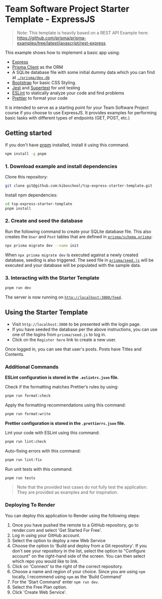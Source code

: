 # Team Software Project Starter Template - ExpressJS

> Note: This template is heavily based on a REST API Example here:
> https://github.com/prisma/prisma-examples/tree/latest/javascript/rest-express.

This example shows how to implement a basic app using:

- [Express](https://expressjs.com/)
- [Prisma Client](https://www.prisma.io/docs/concepts/components/prisma-client)
  as the ORM
- A SQLite database file with some initial dummy data which you can find at
  [`./prisma/dev.db`](./prisma/dev.db)
- [Bootstrap](https://getbootstrap.com/) for basic CSS Styling.
- [Jest](https://jestjs.io/) and [Supertest](https://github.com/ladjs/supertest)
  for unit testing
- [ESLint](https://eslint.org/) to statically analyze your code and find problems
- [Prettier](https://prettier.io/) to format your code

It is intended to serve as a starting point for your Team Software Project
course if you choose to use ExpressJS. It provides examples for performing basic
tasks with different types of endpoints (GET, POST, etc.)

## Getting started

If you don't have [pnpm](https://pnpm.io/) installed, install it using this command.

```bash
npm install -g pnpm
```

### 1. Download example and install dependencies

Clone this repository:

```bash
git clone git@github.com:kiboschool/tsp-express-starter-template.git
```

Install npm dependencies:

```bash
cd tsp-express-starter-template
pnpm install
```

### 2. Create and seed the database

Run the following command to create your SQLite database file. This also creates
the `User` and `Post` tables that are defined in
[`prisma/schema.prisma`](./prisma/schema.prisma):

```bash
npx prisma migrate dev --name init
```

When `npx prisma migrate dev` is executed against a newly created database,
seeding is also triggered. The seed file in [`prisma/seed.js`](./prisma/seed.js)
will be executed and your database will be populated with the sample data.

### 3. Interacting with the Starter Template

```bash
pnpm run dev
```

The server is now running on [`http://localhost:3000/feed`](http://localhost:3000/feed).

## Using the Starter Template

- Visit `http://localhost:3000` to be presented with the login page.
- If you have seeded the database per the above instructions, you can use one of
  the logins from `prisma/seed.js` to log in.
- Click on the `Register here` link to create a new user.

Once logged in, you can see that user's posts. Posts have Titles and Contents.

### Additional Commands

**ESLint configuration is stored in the `.eslintrc.json` file.**

Check if the formatting matches Prettier’s rules by using:

```bash
pnpm run format:check
```

Apply the formatting recommendations using this command:

```bash
pnpm run format:write
```

**Prettier configuration is stored in the `.prettierrc.json` file.**

Lint your code with ESLint using this command:

```bash
pnpm run lint:check
```

Auto-fixing errors with this command:

```bash
pnpm run lint:fix
```

Run unit tests with this command:

```bash
pnpm run tests
```

> Note that the provided test cases do not fully test the application. They are
> provided as examples and for inspiration.

### Deploying To Render

You can deploy this application to Render using the following steps:

1. Once you have pushed the remote to a GitHub repository, go to render.com and
   select 'Get Started For Free'.
2. Log in using your GitHub account.
3. Select the option to deploy a new Web Service
4. Choose the option to 'Build and deploy from a Git repository'. If you don't
   see your repository in the list, select the option to "Configure account" on
   the right-hand side of the screen. You can then select which repo you would
   like to link.
5. Click on 'Connect' to the right of the correct repository.
6. Choose a name and region of your choice. Since you are using `npm` locally, I
   recommend using `npm` as the 'Build Command'
7. For the 'Start Command' enter `npm run dev`.
8. Select the Free Plan option.
9. Click 'Create Web Service'.
